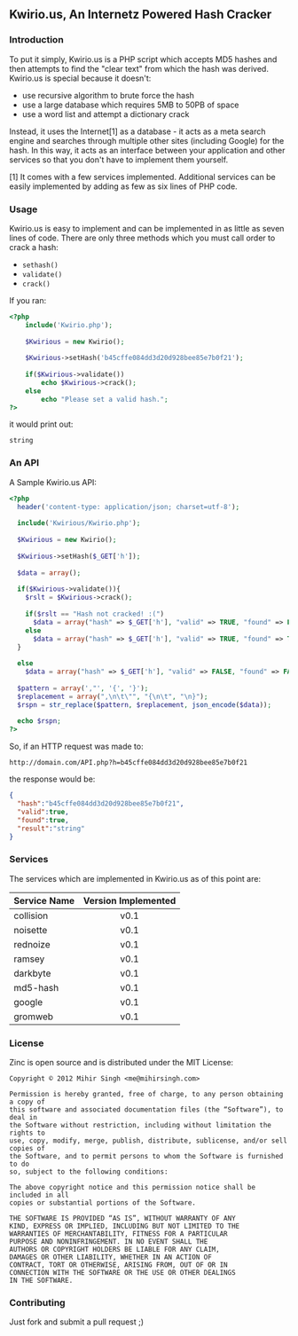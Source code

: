 ## Kwirio.us, An Internetz Powered Hash Cracker

### Introduction
To put it simply, Kwirio.us is a PHP script which accepts MD5 hashes and then attempts to find the "clear text" from which the hash was derived. Kwirio.us is special because it doesn't:

* use recursive algorithm to brute force the hash
* use a large database which requires 5MB to 50PB of space
* use a word list and attempt a dictionary crack

Instead, it uses the Internet[1] as a database - it acts as a meta search engine and searches through multiple other sites (including Google) for the hash. In this way, it acts as an interface between your application and other services so that you don't have to implement them yourself.

[1] It comes with a few services implemented. Additional services can be easily implemented by adding as few as six lines of PHP code.

### Usage

Kwirio.us is easy to implement and can be implemented in as little as seven lines of code. There are only three methods which you must call order to crack a hash:

* `sethash()`
* `validate()`
* `crack()`

If you ran:

```php
<?php
    include('Kwirio.php');
        
    $Kwirious = new Kwirio();
        
    $Kwirious->setHash('b45cffe084dd3d20d928bee85e7b0f21');       
        
    if($Kwirious->validate())
        echo $Kwirious->crack();
    else
        echo "Please set a valid hash."; 
?>
```

it would print out:

```
string
```

### An API

A Sample Kwirio.us API:

```php
<?php
  header('content-type: application/json; charset=utf-8');
                
  include('Kwirious/Kwirio.php');
                
  $Kwirious = new Kwirio();
                
  $Kwirious->setHash($_GET['h']);   
                
  $data = array();    
                
  if($Kwirious->validate()){
    $rslt = $Kwirious->crack();
                
    if($rslt == "Hash not cracked! :(")
      $data = array("hash" => $_GET['h'], "valid" => TRUE, "found" => FALSE, "result" => ""); 
    else
      $data = array("hash" => $_GET['h'], "valid" => TRUE, "found" => TRUE, "result" => $rslt);         
  }
                
  else
    $data = array("hash" => $_GET['h'], "valid" => FALSE, "found" => FALSE, "result" => "");  
                
  $pattern = array(',"', '{', '}');
  $replacement = array(",\n\t\"", "{\n\t", "\n}");
  $rspn = str_replace($pattern, $replacement, json_encode($data));
                
  echo $rspn;     
?>
```

So, if an HTTP request was made to:

```
http://domain.com/API.php?h=b45cffe084dd3d20d928bee85e7b0f21
```

the response would be:

```json
{
  "hash":"b45cffe084dd3d20d928bee85e7b0f21",
  "valid":true,
  "found":true,
  "result":"string"
}
```

### Services

The services which are implemented in Kwirio.us as of this point are:

|Service Name|Version Implemented|
|:-----------|:-----------------:|
|collision | v0.1 |
|noisette | v0.1 |
|rednoize | v0.1 |
|ramsey | v0.1 |
|darkbyte | v0.1 |
|md5-hash | v0.1 |
|google | v0.1  |
|gromweb | v0.1 |

### License
Zinc is open source and is distributed under the MIT License:

    Copyright © 2012 Mihir Singh <me@mihirsingh.com>

	Permission is hereby granted, free of charge, to any person obtaining a copy of 
	this software and associated documentation files (the “Software”), to deal in 
	the Software without restriction, including without limitation the rights to 
	use, copy, modify, merge, publish, distribute, sublicense, and/or sell copies of 
	the Software, and to permit persons to whom the Software is furnished to do 
	so, subject to the following conditions:

	The above copyright notice and this permission notice shall be included in all 
	copies or substantial portions of the Software.

	THE SOFTWARE IS PROVIDED “AS IS”, WITHOUT WARRANTY OF ANY 
	KIND, EXPRESS OR IMPLIED, INCLUDING BUT NOT LIMITED TO THE 
	WARRANTIES OF MERCHANTABILITY, FITNESS FOR A PARTICULAR 
	PURPOSE AND NONINFRINGEMENT. IN NO EVENT SHALL THE 
	AUTHORS OR COPYRIGHT HOLDERS BE LIABLE FOR ANY CLAIM, 
	DAMAGES OR OTHER LIABILITY, WHETHER IN AN ACTION OF 
	CONTRACT, TORT OR OTHERWISE, ARISING FROM, OUT OF OR IN 
	CONNECTION WITH THE SOFTWARE OR THE USE OR OTHER DEALINGS 
	IN THE SOFTWARE.
	
### Contributing
Just fork and submit a pull request ;)
